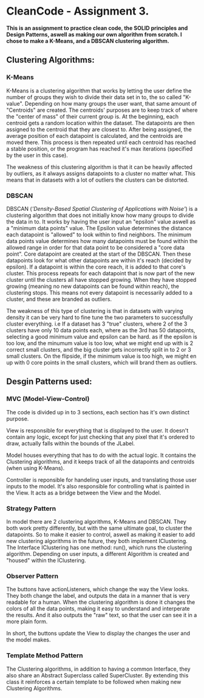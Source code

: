 # CleanCode - Assignment 3.

**This is an assignment to practice clean code, the SOLID principles and Design Patterns, 
aswell as making our own algorithm from scratch. I chose to make a K-Means, and a DBSCAN clustering algorithm.**

## Clustering Algorithms:

### K-Means
K-Means is a clustering algorithm that works by letting the user define the number of groups they wish to divide their data set in to, the so called "K-value".
Depending on how many groups the user want, that same amount of "Centroids" are created.
The centroids' purposes are to keep track of where the "center of mass" of their current group is. 
At the beginning, each centroid gets a random location within the dataset. The datapoints are then assigned to the centroid that they are closest to.
After being assigned, the average position of each datapoint is calculated, and the centroids are moved there. 
This process is then repeated until each centroid has reached a stable position, or the program has reached it's max iterations (specified by the user in this case).

The weakness of this clustering algorithm is that it can be heavily affected by outliers, as it always assigns datapoints to a cluster no matter what. 
This means that in datasets with a lot of outliers the clusters can be distorted.

### DBSCAN
DBSCAN (*'Density-Based Spatial Clustering of Applications with Noise'*) is a clustering algorithm that does not initially know how many groups to divide the data in to.
It works by having the user input an "epsilon" value aswell as a "minimum data points" value. 
The Epsilon value determines the distance each datapoint is "allowed" to look within to find neighbors.
The minimum data points value determines how many datapoints must be found within the allowed range in order for that data point to be considered a "core data point".
Core datapoint are created at the start of the DBSCAN. Then these datapoints look for what other datapoints are within it's reach (decided by epsilon).
If a datapoint is within the core reach, it is added to that core's cluster. 
This process repeats for each datapoint that is now part of the new cluster until the clusters all have stopped growing. 
When they have stopped growing (meaning no new datapoints can be found within reach), the clustering stops.
This means not every datapoint is necessarily added to a cluster, and these are branded as outliers. 

The weakness of this type of clustering is that in datasets with varying density it can be very hard to fine tune the two parameters to successfully cluster everything.
i.e If a dataset has 3 "true" clusters, where 2 of the 3 clusters have only 10 data points each, where as the 3rd has 50 datapoints, selecting a good minimum value and epsilon can be hard.
as if the epsilon is too low, and the minumum value is too low, what we might end up with is 2 correct small clusters, and the big cluster gets incorrectly split in to 2 or 3 small clusters.
On the flipside, if the minimum value is too high, we might en up with 0 core points in the small clusters, which will brand them as outliers. 



## Desgin Patterns used:

### MVC (Model-View-Control)

The code is divided up in to 3 sections, each section has it's own distinct purpose. 

View is responsible for everything that is displayed to the user. 
It doesn't contain any logic, except for just checking that any pixel that it's ordered to draw, actually falls within the bounds of the JLabel.

Model houses everything that has to do with the actual logic. 
It contains the Clustering algorithms, and it keeps track of all the datapoints and centroids (when using K-Means).

Controller is reponsible for handeling user inputs, and translating those user inputs to the model.
It's also responsible for controlling what is painted in the View. It acts as a bridge between the View and the Model. 

### Strategy Pattern

In model there are 2 clustering algorithms, K-Means and DBSCAN.
They both work pretty differently, but with the same ultimate goal, to cluster the datapoints.
So to make it easier to control, aswell as making it easier to add new clustering algorithms in the future, they both implement IClustering.
The Interface IClustering has one method: run(), which runs the clustering algorithm. 
Depending on user inputs, a different Algorithm is created and "housed" within the IClustering. 

### Observer Pattern

The buttons have actionListeners, which change the way the View looks. 
They both change the label, and outputs the data in a manner that is very readable for a human.
When the clustering algorithm is done it changes the colors of all the data points, making it easy to understand and interperate the results.
And it also outputs the "raw" text, so that the user can see it in a more plain form. 

In short, the buttons update the View to display the changes the user and the model makes.

### Template Method Pattern

The Clustering algorithms, in addition to having a common Interface, they also share an Abstract Superclass called SuperCluster.
By extending this class it reinforces a certain template to be followed when making new Clustering Algorithms. 
